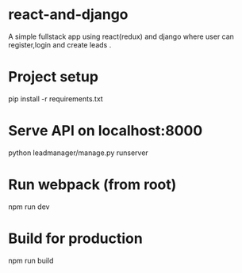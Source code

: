 # react-and-django
A simple fullstack app using react(redux) and django where user can register,login and create leads .


# Project setup
pip install -r requirements.txt

# Serve API on localhost:8000
python leadmanager/manage.py runserver

# Run webpack (from root)
npm run dev

# Build for production
npm run build

